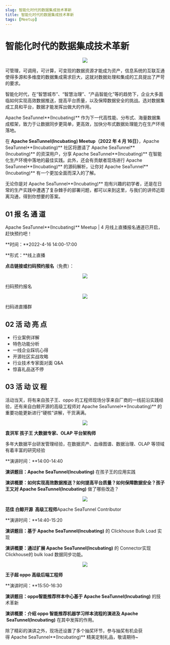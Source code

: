 ```yaml
---
slug: 智能化时代的数据集成技术革新
title: 智能化时代的数据集成技术革新
tags: [Meetup]
---
```

# 智能化时代的数据集成技术革新

<div align=center>

<img src="/static/image/20220416/1.png"/>

</div>

可管理，可调用，可计算，可变现的数据资源才能成为资产，信息系统的互联互通使得多源和多维度的数据集成需求巨大，这就对数据处理和集成的工具提出了严苛的要求。

智能化时代，在“智慧城市”、“智慧治理”、“产品智能化”等的趋势下，企业大多面临如何实现高效数据推送，提高平台质量，以及保障数据安全的挑战。选对数据集成工具和平台，数据才能发挥出做大的作用。

Apache SeaTunnel**(Incubating)** 作为下一代高性能、分布式、海量数据集成框架，致力于让数据同步更简单，更高效，加快分布式数据处理能力在生产环境落地。

在 **Apache SeaTunnel(Incubating) Meetup（2022 年 4 月 16日）**，Apache SeaTunnel**(Incubating)** 社区将邀请了 Apache SeaTunnel**(Incubating)** 的资深用户，分享 Apache SeaTunnel**(Incubating)** 在智能化生产环境中落地的最佳实践。此外，还会有贡献者现场进行 Apache SeaTunnel**(Incubating)** 的源码解析，让你对 Apache SeaTunnel**(Incubating)** 有一个更加全面而深入的了解。

无论你是对 Apache SeaTunnel**(Incubating)** 抱有兴趣的初学者，还是在日常的生产实践中遭遇了复杂棘手的部署问题，都可以来到这里，与我们的讲师近距离沟通，得到你想要的答案。

## **01 报 名 通 道**

Apache SeaTunnel**(Incubating)** Meetup | 4 月线上直播报名通道已开启，赶快预约吧！

**时间：**2022-4-16 14:00-17:00

**形式：**线上直播

**点击链接或扫码预约报名**（免费）：

<div align=center>

<img src="/static/image/20220416/2.png"/>

</div>

扫码预约报名

<div align=center>

<img src="/static/image/20220416/4.png"/>

</div>

扫码进直播群


## **02 活 动 亮 点**

* 行业案例详解
* 特色功能分析
* 一线企业踩坑心得
* 开源社区实战攻略
* 行业技术专家面对面 Q&A
* 惊喜礼品送不停
## **03 活 动 议 程**

活动当天，将有来自孩子王、oppo 的工程师现场分享来自厂商的一线前沿实践经验，还有来自白鲸开源的高级工程师对 Apache SeaTunnel**(Incubating)** 的重要功能更新进行“硬核”讲解，干货满满。

<div align=center>

<img src="/static/image/20220416/5.png"/>

</div>

**袁洪军 孩子王 大数据专家、OLAP 平台架构师**

多年大数据平台研发管理经验，在数据资产、血缘图谱、数据治理、OLAP 等领域有着丰富的研究经验

**演讲时间：**14:00-14:40

**演讲题目：**Apache SeaTunnel**(Incubating)** 在孩子王的应用实践

**演讲概要：**如何实现高效数据推送？如何提高平台质量？如何保障数据安全？孩子王又对 Apache SeaTunnel**(Incubating)** 做了哪些改造？

<div align=center>

<img src="/static/image/20220416/6.png"/>

</div>


**范佳 白鲸开源  高级工程师**Apache SeaTunnel Contributor

**演讲时间：**14:40-15:20

**演讲题目：**基于 Apache SeaTunnel**(Incubating)** 的 Clickhouse Bulk Load 实现

**演讲概要：**通过扩展 Apache SeaTunnel**(Incubating)** 的 Connector实现 Clickhouse的 bulk load 数据同步功能。

<div align=center>

<img src="/static/image/20220416/7.png"/>

</div>

**王子超 oppo 高级后端工程师**

**演讲时间：**15:50-16:30

**演讲题目：**oppo智能推荐样本中心基于 Apache SeaTunnel**(Incubating)** 的技术革新

**演讲概要：**介绍 oppo 智能推荐机器学习样本流程的演进及 Apache  SeaTunnel**(Incubating)** 在其中发挥的作用。

除了精彩的演讲之外，现场还设置了多个抽奖环节，参与抽奖有机会获得 Apache SeaTunnel**(Incubating)** 精美定制礼品，敬请期待~


